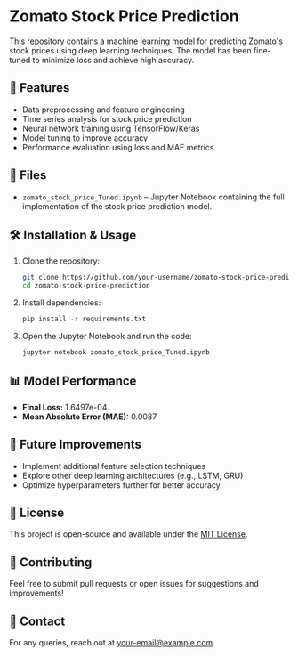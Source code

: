 # Zomato Stock Price Prediction

This repository contains a machine learning model for predicting Zomato's stock prices using deep learning techniques. The model has been fine-tuned to minimize loss and achieve high accuracy.

## 📌 Features
- Data preprocessing and feature engineering
- Time series analysis for stock price prediction
- Neural network training using TensorFlow/Keras
- Model tuning to improve accuracy
- Performance evaluation using loss and MAE metrics

## 📁 Files
- `zomato_stock_price_Tuned.ipynb` – Jupyter Notebook containing the full implementation of the stock price prediction model.

## 🛠️ Installation & Usage
1. Clone the repository:
   ```bash
   git clone https://github.com/your-username/zomato-stock-price-prediction.git
   cd zomato-stock-price-prediction
   ```
2. Install dependencies:
   ```bash
   pip install -r requirements.txt
   ```
3. Open the Jupyter Notebook and run the code:
   ```bash
   jupyter notebook zomato_stock_price_Tuned.ipynb
   ```

## 📊 Model Performance
- **Final Loss:** 1.6497e-04
- **Mean Absolute Error (MAE):** 0.0087

## 🚀 Future Improvements
- Implement additional feature selection techniques
- Explore other deep learning architectures (e.g., LSTM, GRU)
- Optimize hyperparameters further for better accuracy

## 📜 License
This project is open-source and available under the [MIT License](LICENSE).

## 🤝 Contributing
Feel free to submit pull requests or open issues for suggestions and improvements!

## 📧 Contact
For any queries, reach out at your-email@example.com.

